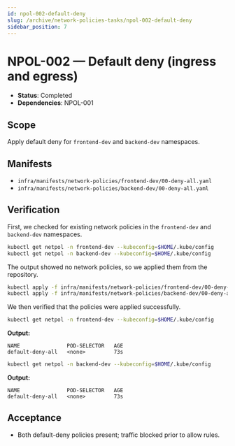 ```yaml
---
id: npol-002-default-deny
slug: /archive/network-policies-tasks/npol-002-default-deny
sidebar_position: 7
---
```


# NPOL-002 — Default deny (ingress and egress)

- **Status**: Completed
- **Dependencies**: NPOL-001

## Scope

Apply default deny for `frontend-dev` and `backend-dev` namespaces.

## Manifests

- `infra/manifests/network-policies/frontend-dev/00-deny-all.yaml`
- `infra/manifests/network-policies/backend-dev/00-deny-all.yaml`

## Verification

First, we checked for existing network policies in the `frontend-dev` and `backend-dev` namespaces.

```bash title="Check for existing network policies"
kubectl get netpol -n frontend-dev --kubeconfig=$HOME/.kube/config
kubectl get netpol -n backend-dev --kubeconfig=$HOME/.kube/config
```

The output showed no network policies, so we applied them from the repository.

```bash title="Apply default deny policies"
kubectl apply -f infra/manifests/network-policies/frontend-dev/00-deny-all.yaml --kubeconfig=$HOME/.kube/config
kubectl apply -f infra/manifests/network-policies/backend-dev/00-deny-all.yaml --kubeconfig=$HOME/.kube/config
```

We then verified that the policies were applied successfully.

```bash title="Verify default deny policies"
kubectl get netpol -n frontend-dev --kubeconfig=$HOME/.kube/config
```

**Output:**

```
NAME               POD-SELECTOR   AGE
default-deny-all   <none>         73s
```

```bash
kubectl get netpol -n backend-dev --kubeconfig=$HOME/.kube/config
```

**Output:**

```
NAME               POD-SELECTOR   AGE
default-deny-all   <none>         73s
```

## Acceptance

- Both default-deny policies present; traffic blocked prior to allow rules.
